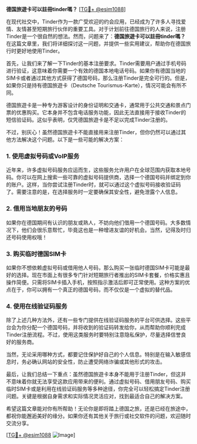 **德国旅遊卡可以註冊tinder嗎？** [[TG💪+ @esim1088](https://t.me/s/esim1088)]

在现代社交中，Tinder作为一款广受欢迎的约会应用，已经成为了许多人寻找爱情、友情甚至短期旅行伙伴的重要工具。对于计划前往德国旅行的人来说，注册Tinder是一个很自然的想法。然而，问题来了：**德国旅遊卡可以註冊tinder嗎？** 在这篇文章里，我们将详细探讨这一问题，并提供一些实用建议，帮助你在德国旅行时更好地使用Tinder。

首先，让我们来了解一下Tinder的基本注册要求。Tinder需要用户通过手机号码进行验证，这意味着你需要一个有效的德国本地电话号码。如果你有德国当地的SIM卡或者通过其他方式获得了德国号码，那么注册Tinder是完全可行的。但是，如果你只是持有德国旅遊卡（Deutsche Tourismus-Karte），情况可能会有所不同。

德国旅遊卡是一种专为游客设计的身份证明和交通卡，通常用于公共交通和景点门票的优惠购买。它本身并不包含电话服务功能，因此无法直接用于接收Tinder的短信验证码。这似乎表明，仅凭德国旅遊卡是不足以完成Tinder注册的。

不过，别灰心！虽然德国旅遊卡不能直接用来注册Tinder，但你仍然可以通过其他方法解决这个问题。以下是一些可能的解决方案：

### 1. 使用虚拟号码或VoIP服务

近年来，许多虚拟号码服务应运而生，这些服务允许用户在全球范围内获取本地号码。你可以在网上搜索一些可靠的虚拟号码提供商，选择一个德国号码并绑定到你的账户。这样，当你尝试注册Tinder时，就可以通过这个虚拟号码接收验证码了。需要注意的是，在选择服务时一定要确保其安全性，避免泄露个人信息。

### 2. 借用当地朋友的号码

如果你在德国期间有认识的朋友或熟人，不妨向他们借用一个德国号码。大多数情况下，他们会很乐意帮忙，毕竟这也是一种增进友谊的好机会。当然，记得及时归还号码使用权哦！

### 3. 购买临时德国SIM卡

如果你不想依赖虚拟号码或借用他人号码，那么购买一张临时德国SIM卡可能是最好的选择。现在市面上有很多专门针对短期旅行者推出的SIM卡套餐，价格实惠且操作简便。只需将SIM卡插入手机，按照指示激活后即可正常使用。这种方案的优点在于，你可以拥有一个真正的德国号码，而不仅仅是一个虚拟的替代品。

### 4. 使用在线验证码服务

除了上述几种方法外，还有一些专门提供在线验证码服务的平台可供选择。这些平台会为你分配一个德国号码，并将收到的验证码转发给你，从而帮助你顺利完成Tinder注册流程。不过，使用这类服务时要特别注意隐私保护，尽量选择信誉良好的服务商。

当然，无论采用哪种方式，都要记住保护好自己的个人信息。特别是在输入敏感信息时，务必确认网站的安全性，防止遭受网络诈骗或其他形式的攻击。

最后，让我们总结一下重点：虽然德国旅遊卡本身不能用于注册Tinder，但这并不意味着你就无法享受这款应用带来的便利。通过虚拟号码、借用朋友号码、购买临时SIM卡或是利用在线验证码服务等多种途径，你完全可以轻松搞定Tinder注册问题。关键是根据自身需求和实际情况灵活应对，找到最适合自己的解决方案。

希望这篇文章能对你有所帮助！无论你是即将踏上德国之旅，还是已经在旅途中，都祝你能邂逅美好的缘分。如果你还有其他关于旅行或社交软件的问题，欢迎随时交流分享。

[[TG💪+ @esim1088](https://t.me/s/esim1088) ![Image](https://i.postimg.cc/4NQfJmqS/Snipaste-2025-05-13-00-14-12.png)]